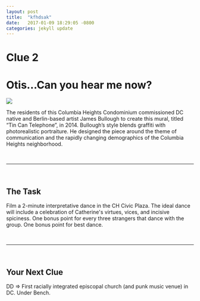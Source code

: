 ```yaml
---
layout: post
title:  "kfhdsak"
date:   2017-01-09 18:29:05 -0800
categories: jekyll update
---
```

<h1 class="post-title" itemprop="name headline">Clue 2</h1>
<h1>Otis...Can you hear me now?</h1>

<img class="clue-pic" src="http://dcmurals.info/stage/wp-content/uploads/2014/11/untitled2.jpg">
<br>
<p>The residents of this Columbia Heights Condominium commissioned DC native and Berlin-based artist James Bullough to create this mural, titled “Tin Can Telephone”, in 2014. Bullough’s style blends graffiti with photorealistic portraiture. He designed the piece around the theme of communication and the rapidly changing demographics of the Columbia Heights neighborhood.
</p>
<br>
<hr>
<br>
<h2>The Task</h2>
<p>Film a 2-minute interpretative dance in the CH Civic Plaza. The ideal dance will include a celebration of Catherine's virtues, vices, and incisive spiciness. One bonus point for every three strangers that dance with the group. One bonus point for best dance.</p>
<br>
<hr>
<br>
<h2>Your Next Clue</h2>
<p>DD => First racially integrated episcopal church (and punk music venue) in DC. Under Bench.</p>